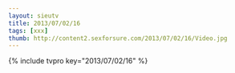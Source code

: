 ```yaml
--- 
layout: sieutv
title: 2013/07/02/16
tags: [xxx]
thumb: http://content2.sexforsure.com/2013/07/02/16/Video.jpg
---
```

{% include tvpro key="2013/07/02/16" %} 
